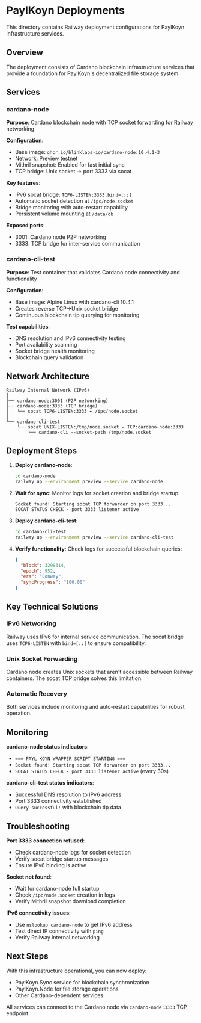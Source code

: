 # PaylKoyn Deployments

This directory contains Railway deployment configurations for PaylKoyn infrastructure services.

## Overview

The deployment consists of Cardano blockchain infrastructure services that provide a foundation for PaylKoyn's decentralized file storage system.

## Services

### cardano-node
**Purpose**: Cardano blockchain node with TCP socket forwarding for Railway networking

**Configuration**:
- Base image: `ghcr.io/blinklabs-io/cardano-node:10.4.1-3`
- Network: Preview testnet
- Mithril snapshot: Enabled for fast initial sync
- TCP bridge: Unix socket → port 3333 via socat

**Key features**:
- IPv6 socat bridge: `TCP6-LISTEN:3333,bind=[::]` 
- Automatic socket detection at `/ipc/node.socket`
- Bridge monitoring with auto-restart capability
- Persistent volume mounting at `/data/db`

**Exposed ports**:
- 3001: Cardano node P2P networking
- 3333: TCP bridge for inter-service communication

### cardano-cli-test
**Purpose**: Test container that validates Cardano node connectivity and functionality

**Configuration**:
- Base image: Alpine Linux with cardano-cli 10.4.1
- Creates reverse TCP→Unix socket bridge
- Continuous blockchain tip querying for monitoring

**Test capabilities**:
- DNS resolution and IPv6 connectivity testing
- Port availability scanning
- Socket bridge health monitoring
- Blockchain query validation

## Network Architecture

```
Railway Internal Network (IPv6)
│
├── cardano-node:3001 (P2P networking)
├── cardano-node:3333 (TCP bridge)
│   └── socat TCP6-LISTEN:3333 ← /ipc/node.socket
│
└── cardano-cli-test
    └── socat UNIX-LISTEN:/tmp/node.socket ← TCP:cardano-node:3333
        └── cardano-cli --socket-path /tmp/node.socket
```

## Deployment Steps

1. **Deploy cardano-node**:
   ```bash
   cd cardano-node
   railway up --environment preview --service cardano-node
   ```

2. **Wait for sync**: Monitor logs for socket creation and bridge startup:
   ```
   Socket found! Starting socat TCP forwarder on port 3333...
   SOCAT STATUS CHECK - port 3333 listener active
   ```

3. **Deploy cardano-cli-test**:
   ```bash
   cd cardano-cli-test
   railway up --environment preview --service cardano-cli-test
   ```

4. **Verify functionality**: Check logs for successful blockchain queries:
   ```json
   {
     "block": 3298314,
     "epoch": 952,
     "era": "Conway", 
     "syncProgress": "100.00"
   }
   ```

## Key Technical Solutions

### IPv6 Networking
Railway uses IPv6 for internal service communication. The socat bridge uses `TCP6-LISTEN` with `bind=[::]` to ensure compatibility.

### Unix Socket Forwarding
Cardano node creates Unix sockets that aren't accessible between Railway containers. The socat TCP bridge solves this limitation.

### Automatic Recovery
Both services include monitoring and auto-restart capabilities for robust operation.

## Monitoring

**cardano-node status indicators**:
- `=== PAYL KOYN WRAPPER SCRIPT STARTING ===`
- `Socket found! Starting socat TCP forwarder on port 3333...`
- `SOCAT STATUS CHECK - port 3333 listener active` (every 30s)

**cardano-cli-test status indicators**:
- Successful DNS resolution to IPv6 address
- Port 3333 connectivity established
- `Query successful!` with blockchain tip data

## Troubleshooting

**Port 3333 connection refused**:
- Check cardano-node logs for socket detection
- Verify socat bridge startup messages
- Ensure IPv6 binding is active

**Socket not found**:
- Wait for cardano-node full startup
- Check `/ipc/node.socket` creation in logs
- Verify Mithril snapshot download completion

**IPv6 connectivity issues**:
- Use `nslookup cardano-node` to get IPv6 address
- Test direct IP connectivity with `ping`
- Verify Railway internal networking

## Next Steps

With this infrastructure operational, you can now deploy:
- PaylKoyn.Sync service for blockchain synchronization
- PaylKoyn.Node for file storage operations
- Other Cardano-dependent services

All services can connect to the Cardano node via `cardano-node:3333` TCP endpoint.